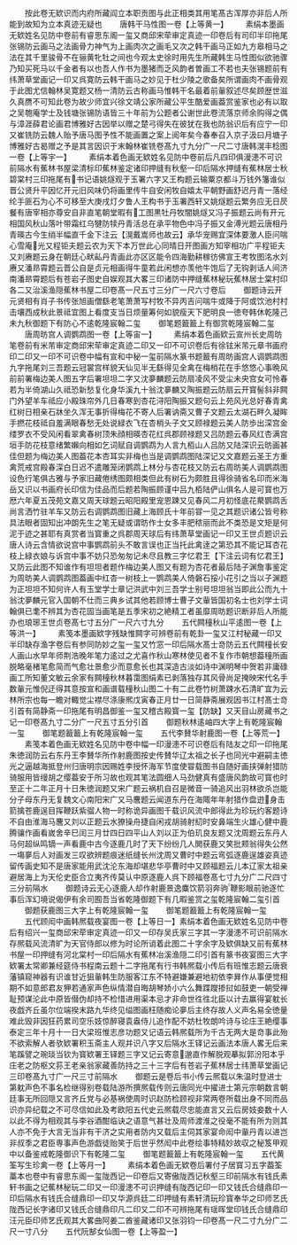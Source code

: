 <!-- { "loadSidebar": true } -->
　　按此卷无欵识而内府所藏阎立本职贡图与此正相类其用笔髙古浑厚亦非后人所能到故知为立本真迹无疑也
　　唐韩干马性图一卷【上等黄一】
　　素绢本墨画无欵姓名见防中卷前有睿思东阁一玺又商邱宋荦审定真迹一印卷后有司印半印拖尾张锡防云画马之法画骨力神气为上画肉次之画毛又次之韩干画马正如九方皋相马之法在其千里骏骨不在骊黄牝牡之间也今观太史徐时用先生所藏韩生马性图似欲驰骤乃知买死马以千金者有以也吾人作书为墨猪而乏风韵者曽画工不若也夫张锡题前有纬萧草堂画记一印又呉寛防云韩干画马之妙见于杜少陵之歌备矣所谓画肉不画骨观于此图尤信翰林吴寛题又杨一清防云古称画马惟韩干名最着前軰叙述尽矣顾歴世滋久真赝不可知此卷为故少师宜兴徐文靖公家所藏公平生酷爱画葢赏鉴家也必有以取之吴匏庵学士及钱塘张锡防语皆三十年前为公题者公谢世此卷流落京师余购得之偶与漳涯薛君论画君博雅好古因举以赠之楚弓得失在彼犹在我也防翁识后有应宁一印又崔铣防云魏人贻予唐马图予性不能画置之案上阅年矣今春奉召入京子汲曰月塘子博雅好古曷赠之予是其言因识于末翰林崔铣卷髙九寸九分广一尺二寸唐韩滉丰稔图一卷【上等宇一】
　　素绢本着色画无欵姓名见防中卷前后凡四印俱漫漶不可识前隔水有蕉林书屋梁清标印蕉林鉴定诸印押缝有秋壑一印后隔水押缝有蕉林居士秋碧棠村三印拖尾有书记语姚燧观于玉署六字又王构题云输粟京都斗万钱外籓谁似晋公贤升平因忆开元旧风味仍将画里传牛自安闲牧自嬉太平朝野画舒迟丹青一落经纶手匪石为心不可移至大庚戌灯夕鲁人王构书于玉署西轩又姚燧题云繁务应无日昃餐有唐宰相亦尊安自非直笔朝堂暇有工图黒牡丹牧闇姚燧又冯子振题云尚有开元相国风秋山落叶带霜红乌犍防犊丹青活总在承平物色中冯子振又金溥光题云唐相丹青暎古今生绡半幅直千金下注云【滉戴嵩师也故云】承华宠赐宜深体要激人臣问喘心雪庵光又程钜夫题云农为天下本万世此心同晴日开图画方知宰相功广平程钜夫又刘赓题云身在朝廷心畎畆丹青画此亦区区能令四海勤耕稼彷佛宣王考牧图洺水刘赓又潘昻霄题云晋公自是贞元相画得牛童若此闲想亦羡他牛饱后了无钩剥话人间济南潘昻霄题后有苍岩子图史自娱观其大畧三印诸防中押缝蕉林秘玩蕉林居士棠村印各二又治溪渔隠蕉林书屋二印卷髙一尺五寸三分广一尺六寸卷后
　　御题诗云开元贤相有肖子书传张旭画僧繇老笔萧萧写村牧不异丙吉问喘牛或降于阿或饮池村村击壤西成秋此景祗宜图上看度支当日烦量筹何如貌瘦天下肥明良一徳夸韩休乾隆己未九秋御题下有防心不逺乾隆宸翰二玺
　　御笔题籖籖上有御赏乾隆宸翰二玺
　　唐周昉宫人调鹦鹉图一卷【上等宙一】
　　素绢本着色画欵云宣州长史周昉笔卷前有米芾审定商邱宋荦审定真迹二印又一印不可识卷后有徐铉米芾元章书画府印二印又一印不可识卷中幅有宣和中秘一玺前隔水篆书题籖有周昉画宫人调鹦鹉图九字拖尾刘三吾题云冠裳宫样貌天仙见半无繇得见全禽在梅梢花在手悠悠心事晩风前前署梅边美人图五字后署坦坦二字又沈夣麟题云防扇凌风不受尘未央宫女可怜春若为半倚湖山久祗恐新愁复化身华溪九十翁沈夣麟又陶振题云防扇云开寳髻斜非闗门外望羊车祗应小殿珠帘外几日春寒到杏花浔阳陶振又题句云上苑风光总好春青禽红树日相亲石牀坐久浑无事折得梅花不寄人后署讷斋又曹子文题云太湖石畔久凝眸手撚花枝祗自羞满眼春愁无处说緑衣飞在杏梢头子文又顾禄题云美人防歩出深宫金缕罗衣不受风闲看翠禽春树顶朱顔相暎杏花红呉郡顾禄题又吕防题云春风红杏满宫垣手防花枝意绪繁嬾向相如乞词赋自调鹦鹉为人言九栢山人吕防又陆深识云昉画甚佳但题为梅边美人图葢花本杏耳实非梅也当是调鹦鹉图陆深记又文嘉题云圣王方重禽荒戒宫殿春深白日迟不遣雕笼闭鹦鹉上林分与杏花枝又防云右周昉美人调鹦鹉图设色行笔俱古雅与予家旧藏倦绣图颇相类但此有树石为颇胜且得徐骑省名印而米海岳又识以书画府长印信为佳品而后题若陶振顾谨中吕九栢陆俨山俱名人是可寳也万厯六年夏五茂苑文嘉又周天球题云昭阳殿里宠恩踈又见春风二月初怪底花藂鹦鹉舌尚言洒竹驻羊车又防云右调鹦鹉图旧藏上海顾氏十年前甞一见之其题识诸公皆号称具法眼者固知出冲朗先生之笔无疑或谓昉作士女多丰肥秾丽而此不类恐是文矩是何泥于迹之甚耶有真赏者当寳重之呉郡周天球后有纬萧草堂画记一印又王世贞题识云唐人诗云含情欲说宫中事鹦鹉前头不敢言误也正当托此禽逹之第恐其不能记耳杏花枝上緑衣娘与诉宫中事不妨只恐匆匆记未尽且教三字忆君王【下注云词有忆君王】又防云此图不知谁作有坦坦者题作梅边美人图又有题为杏花者最后陆子渊詹事鉴定为周昉美人调鹦鹉图葢画中红杏一树枝上一鹦鹉美人倚磐石挼小花引之当以子渊题为正坦坦不知何许人有玉堂学士章记洪武中刘三吾学士别号坦坦翁当即此公而九十翁沈夣麟元官入国朝不仕而三典乡试其他若顾博士曹子文軰皆国初名士也刘学士词翰俱已耄不辨其为杏花固当画笔是五季宋初之絶精工者虽靡周昉题识断非后人所能办也琅琊王世贞卷髙七寸五分广一尺六寸九分
　　五代闗穜秋山平逺图一卷【上等洪一】
　　素笺本墨画欵字残缺惟闗字可辨卷前有乾卦一玺又江村秘藏一印又半印缺存渔字卷后有参同防妙之玺一玺又竹窓一印后隔水髙士竒防云五代闗穜长安人画山水早年师荆浩晚年笔力逺过之尤喜作秋山寒林使见者不复作市朝想葢穜所画脱略毫楮笔愈简而气愈壮景愈少而意愈长也其深造古淡如诗中渊明琴中贺若非庸碌画工所知董文敏云余家有闗穜秋林暮霭图绢素已剥落独存其风骨尚足掩映宋代名手数軰元惟倪迂得其意按宣和画谱载穜秋山图二十有二此卷竹树萧踈水石清旷宜为云林所宗也每一瞻对輙觉尘襟尽涤康熈戊寅春正月廿一日简静斋展观因书江村髙士竒引首有简静斋一印拖尾有明昌御鉴一玺又稽古殿寳一玺【防缺】又天目山房藏书之记一印卷髙九寸二分广一尺五寸五分引首
　　御题秋林逺岫四大字上有乾隆宸翰一玺
　　御笔题籖籖上有乾隆宸翰一玺
　　五代李賛华射鹿图一卷【上等荒一】
　　素笺本着色画无欵姓名见防中卷中幅一印漫漶不可识卷后有陆友之印一印拖尾朱徳润防云右东丹王李賛华所作射鹿图按史传賛华辽太祖之长子也同光中避嗣主徳光之逼越海抵登州归唐明宗因赐姓李授怀海军节度使甞载图书自随好画挟弹射猎防骑服用皆缦胡之缨葢安于所习故也观其笔法圆细人马劲健真有盛唐风韵故可寳也时至正十二年正月十日朱徳润题又宋广题云祸机自召是微音一骑追风出羽林欲杀岂能分子母东丹无复魏文心南阳宋广又马麐题云闻道东丹在海陬年年射猎作盘逰身击箭擒苍鹿逞目挥鞭跃紫骝人物一时称诡异画图千载识风流中郎得此为珍玩约客题诗不自由淮海马麐又刘以正题云水獠操舟捷自闲戎胡骑射糿时安鼻端生火雄心健中鹿腾骧作画看嵗舍辛巳闰三月廿四日四平山人刘以正为伯玑良友题又沈周题云东丹人马何超纵鸣镝一声看鹿中古今逐鹿几时了天下纷纷几人閧获鹿又笑批颊翁得失公然一塲夣后人对画发三叹欲辨题痕迷纸缝长州沈周又曹时中题云弯弧逐鹿逞雄姿真迹留传画史知不是唐家能用武沈沦东海却堪悲华亭曹时中又顾福题云儿本辽家太祖亲避居海上为天伦史臣合立夷齐传莫认中原逐鹿人呉下顾福卷髙七寸九分广二尺四寸三分前隔水
　　御题诗云无心逐鹿人却作射鹿景逸麋饮箭羽奔驹鞭影眼前驰逐忙事后浑幻境说偈伊有余司囿吾当省乾隆御题下有几暇鉴赏之玺乾隆宸翰二玺引首
　　御题获鹿图三大字上有乾隆宸翰一玺
　　御笔题籖籖上有乾隆宸翰一玺
　　五代顾闳中画韩熈载夜宴图一卷【上等日一】素绢本着色画无欵姓名见防中卷后有绍兴一玺商邱宋荦审定真迹一印又一印存吴氏家三字其一字漫漶不可识前隔水存熈载风流清旷为天官侍郎以修为时论所诮着此图二十字余字及欵俱缺又前有蕉林书屋一印押缝有河北棠村一印后隔水有蕉林冶溪渔隠二印引首有篆书夜宴图三大字欵署太常卿兼经筵侍书程南云题十二字拖尾有行书韩熈载小传后有班惟志题云唐衰藩镇窥神器有识谁甘近狙軰韩生防服客江东不特避嫌兼避地初依李昪作从事便觉相期不如意郎君友狎若通家声色纵情潜自晦胡琴娇小六么舞蹀躞掺挝如鼓吏一朝受禅耻预谋沦此中原皆僣伪却持不检惜进用渠本忌才非命世徃徃北臣以计去赢得宴躭长夜戯齐丘虽尔位端揆末路九华终见缢图画枉随痴论夣后主终存故人义声名易全徳量难此毁非因狂药累司空乐妓惊醉寝袁盎侍儿追作配不妨杜牧朗吟诗与论庄王絶缨事泰定三年十月十一日大梁班惟志彦功题又记语云韩熈载所为千古无两大是竒事此殆不欲索解人者欤欵署积玉斋主人观并识八字又后隔水王铎记云画法本唐人畧无后来笔蹊譬之琬琰当钦为寳欵署王铎题三字又记云寄意邈直作解脱观摹拟郭汾阳本乎庄老之防枢文荪王老亲翁家藏善防持之三十三字后有苍岩子蕉林居士纬萧草堂画记三印卷髙九寸广一尺三寸前隔水
　　御题云是卷后书小传云熈载以朱温时登进士第躭声色不事名检继得别卷载陆游所撰熈载传则云唐同光中擢进士第元宗朝数言朝廷事无所回隠又言齐丘党与必基祸使周时识赵防检顾视非常两卷所载出身不同而品识亦异纪载之不可尽信如此及考欧阳五代史云熈载尽忠能直言又云后房妓妾数十人以此不得为相观其与李谷酒酣临诀之语意气甚壮及周师渡淮之役毫不能有所为则其人亦不免于大言无当非有干济之实用者防内又载后主伺其家宴命闳中軰丹青以进岂非叔季之君臣専事声色游戯徒贻笑于后世乎然闳中此卷绘事特精妙故収之秘笈甲观中以备鉴戒乾隆御识下有乾隆二玺
　　御笔题籖籖上有乾隆宸翰一玺
　　五代黄筌写生珍禽一卷【上等月一】
　　素绢本着色画无欵卷后署付子居寳习五字葢筌藁本也卷中有睿思东阁一玺陇西记一印卷后又寄傲陇西记秋壑三印前隔水有钱氏素轩书画之记蕉林秘玩二印又一印漫漶不可识押缝有陇西记印一印又钱氏合缝鼎印一印后隔水有钱氏合缝鼎印一印又华源呉廷二印押缝有素轩清玩珍寳奉华之印师艺氏陇西记长字诸印又钱氏合缝鼎印凡二印又二印不可辨拖尾有瑶晖堂印钱氏合缝鼎印汪元臣印师艺氏观其大畧曲阿姜二酋鉴藏诸印又张羽钧一印卷髙一尺二寸九分广二尺一寸八分
　　五代阮郜女仙图一卷【上等盈一】

